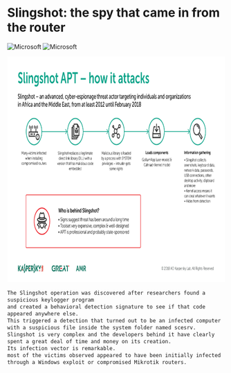 # Slingshot: the spy that came in from the router 
![Microsoft](https://img.shields.io/badge/Microsoft-0078D4?style=for-the-badge&logo=microsoft&logoColor=white) ![Microsoft](https://img.shields.io/badge/Microsoft-0078D4?style=for-the-badge&logo=microsoft&logoColor=white)

<img src="slingshotAPT.png" height="520" width="1750" >

    The Slingshot operation was discovered after researchers found a suspicious keylogger program 
    and created a behavioral detection signature to see if that code appeared anywhere else. 
    This triggered a detection that turned out to be an infected computer with a suspicious file inside the system folder named scesrv.
    Slingshot is very complex and the developers behind it have clearly spent a great deal of time and money on its creation. 
    Its infection vector is remarkable.
    most of the victims observed appeared to have been initially infected through a Windows exploit or compromised Mikrotik routers.
